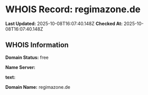 # WHOIS Record: regimazone.de

**Last Updated:** 2025-10-08T16:07:40.148Z
**Checked At:** 2025-10-08T16:07:40.148Z

## WHOIS Information

**Domain Status:** free

**Name Server:** 

**text:** 

**Domain Name:** regimazone.de

